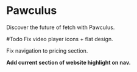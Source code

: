 # Pawculus
Discover the future of fetch with Pawculus.

#Todo
Fix video player icons + flat design.

Fix navigation to pricing section.

**Add current section of website highlight on nav.**

